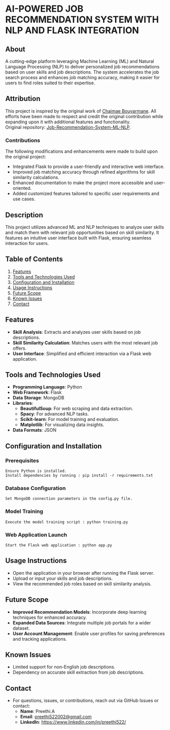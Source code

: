# AI-POWERED JOB RECOMMENDATION SYSTEM WITH NLP AND FLASK INTEGRATION

## About
A cutting-edge platform leveraging Machine Learning (ML) and Natural Language Processing (NLP) to deliver personalized job recommendations based on user skills and job descriptions. The system accelerates the job search process and enhances job matching accuracy, making it easier for users to find roles suited to their expertise.

## Attribution  
This project is inspired by the original work of [Chaimae Bouyarmane](https://github.com/chaimaebouyarmane/Job-Recommendation-System-ML-NLP). All efforts have been made to respect and credit the original contribution while expanding upon it with additional features and functionality.  
Original repository: [Job-Recommendation-System-ML-NLP](https://github.com/chaimaebouyarmane/Job-Recommendation-System-ML-NLP).  

### Contributions  
The following modifications and enhancements were made to build upon the original project:  
- Integrated Flask to provide a user-friendly and interactive web interface.  
- Improved job matching accuracy through refined algorithms for skill similarity calculations.  
- Enhanced documentation to make the project more accessible and user-oriented.  
- Added customized features tailored to specific user requirements and use cases.  

## Description
This project utilizes advanced ML and NLP techniques to analyze user skills and match them with relevant job opportunities based on skill similarity. It features an intuitive user interface built with Flask, ensuring seamless interaction for users.

## Table of Contents
1. [Features](#features)
2. [Tools and Technologies Used](#tools-and-technologies-used)
3. [Configuration and Installation](#configuration-and-installation)
4. [Usage Instructions](#usage-instructions)
5. [Future Scope](#future-scope)
6. [Known Issues](#known-issues)
7. [Contact](#contact)

## Features
- **Skill Analysis**: Extracts and analyzes user skills based on job descriptions.
- **Skill Similarity Calculation**: Matches users with the most relevant job offers.
- **User Interface**: Simplified and efficient interaction via a Flask web application.

## Tools and Technologies Used
- **Programming Language**: Python
- **Web Framework**: Flask
- **Data Storage**: MongoDB
- **Libraries**:
  - **BeautifulSoup**: For web scraping and data extraction.
  - **Spacy**: For advanced NLP tasks.
  - **Scikit-learn**: For model training and evaluation.
  - **Matplotlib**: For visualizing data insights.
- **Data Formats**: JSON

## Configuration and Installation

### Prerequisites
    Ensure Python is installed.
    Install dependencies by running : pip install -r requirements.txt
### Database Configuration
    Set MongoDB connection parameters in the config.py file.
### Model Training
    Execute the model training script : python training.py
### Web Application Launch
    Start the Flask web application : python app.py

## Usage Instructions
- Open the application in your browser after running the Flask server.
- Upload or input your skills and job descriptions.
- View the recommended job roles based on skill similarity analysis.
  
## Future Scope
- **Improved Recommendation Models**: Incorporate deep learning techniques for enhanced accuracy.
- **Expanded Data Sources**: Integrate multiple job portals for a wider dataset.
- **User Account Management**: Enable user profiles for saving preferences and tracking applications.
  
## Known Issues
- Limited support for non-English job descriptions.
- Dependency on accurate skill extraction from job descriptions.
  
## Contact
- For questions, issues, or contributions, reach out via GitHub Issues or contact:
   - **Name**: Preethi.A
   - **Email**: preethi522002@gmail.com
   - **LinkedIn**: https://www.linkedin.com/in/preethi522/
